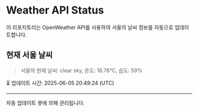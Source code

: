 
# Weather API Status

이 리포지토리는 OpenWeather API를 사용하여 서울의 날씨 정보를 자동으로 업데이트합니다.

## 현재 서울 날씨
> 서울의 현재 날씨: clear sky, 온도: 16.76°C, 습도: 59%

⏳ 업데이트 시간: 2025-06-05 20:49:24 (UTC)

---
자동 업데이트 봇에 의해 관리됩니다.
